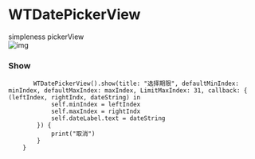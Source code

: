 # WTDatePickerView
simpleness pickerView   
![img](http://ok841h9gr.bkt.clouddn.com/%E6%97%A5%E6%9C%9F%E9%80%89%E6%8B%A9%E5%99%A8.gif)
### Show
```
       WTDatePickerView().show(title: "选择期限", defaultMinIndex: minIndex, defaultMaxIndex: maxIndex, LimitMaxIndex: 31, callback: { (leftIndex, rightIndx, dateString) in
            self.minIndex = leftIndex
            self.maxIndex = rightIndx
            self.dateLabel.text = dateString
        }) {
            print("取消")
        }
    }
```

